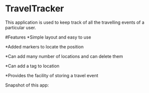 # TravelTracker
This application is used to keep track of all the travelling events of a particular user.

#Features
*Simple layout and easy to use

*Added markers to locate the position

*Can add many number of locations and can delete them

*Can add a tag to location

*Provides the facility of storing a travel event

Snapshot of this app:

